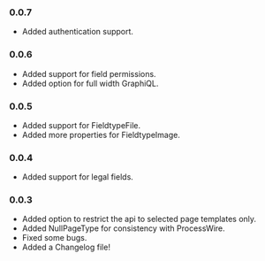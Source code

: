 ### 0.0.7
- Added authentication support.

### 0.0.6
- Added support for field permissions.
- Added option for full width GraphiQL.

### 0.0.5
- Added support for FieldtypeFile.
- Added more properties for FieldtypeImage.

### 0.0.4
- Added support for legal fields.

### 0.0.3
- Added option to restrict the api to selected page templates only.
- Added NullPageType for consistency with ProcessWire.
- Fixed some bugs.
- Added a Changelog file!